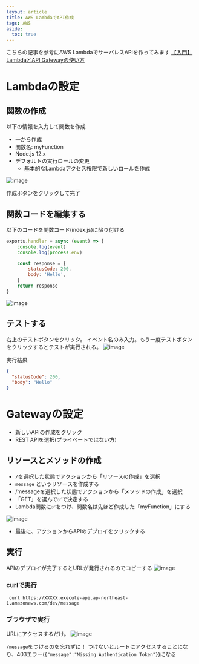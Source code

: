 ```yaml
---
layout: article
title: AWS LambdaでAPI作成
tags: AWS
aside:
  toc: true
---
```


こちらの記事を参考にAWS LambdaでサーバレスAPIを作ってみます
[【入門】LambdaとAPI Gatewayの使い方](https://www.wakuwakubank.com/posts/519-aws-lambda-introduction/)

# Lambdaの設定

## 関数の作成

以下の情報を入力して関数を作成

- 一から作成
- 関数名: myFunction
- Node.js 12.x
- デフォルトの実行ロールの変更
  - 基本的なLambdaアクセス権限で新しいロールを作成

![image](https://user-images.githubusercontent.com/44778704/101112053-d7f55e00-361f-11eb-9373-f4b4d357549c.png)


作成ボタンをクリックして完了

## 関数コードを編集する

以下のコードを関数コード(index.js)に貼り付ける

```js
exports.handler = async (event) => {
    console.log(event)
    console.log(process.env)

    const response = {
        statusCode: 200,
        body: 'Hello',
    }
    return response
}
```

![image](https://user-images.githubusercontent.com/44778704/101113067-ee041e00-3621-11eb-9970-7df8f0305917.png)


## テストする
右上のテストボタンをクリック。
イベント名のみ入力。もう一度テストボタンをクリックするとテストが実行される。
![image](https://user-images.githubusercontent.com/44778704/101112566-f445ca80-3620-11eb-9c71-22251ed820b4.png)

実行結果
```json
{
  "statusCode": 200,
  "body": "Hello"
}
```


# Gatewayの設定

- 新しいAPIの作成をクリック
- REST APIを選択(プライベートではない方)

## リソースとメソッドの作成

- `/`を選択した状態でアクションから「リソースの作成」を選択
- `message` というリソースを作成する
- /messageを選択した状態でアクションから「メソッドの作成」を選択
- 「GET」を選んで✅で決定する
- Lambda関数に✅をつけ、関数名は先ほど作成した「myFunction」にする

![image](https://user-images.githubusercontent.com/44778704/101113555-f872e780-3622-11eb-97da-3543eb9d0314.png)


- 最後に、アクションからAPIのデプロイをクリックする

## 実行

APIのデプロイが完了するとURLが発行されるのでコピーする
![image](https://user-images.githubusercontent.com/44778704/101114977-e21a5b00-3625-11eb-9c31-f722e9820909.png)


### curlで実行

```
 curl https://XXXXX.execute-api.ap-northeast-1.amazonaws.com/dev/message

```

### ブラウザで実行

URLにアクセスするだけ。
![image](https://user-images.githubusercontent.com/44778704/101115222-548b3b00-3626-11eb-974d-795e27cc87b5.png)


`/message`をつけるのを忘れずに！
つけないとルートにアクセスすることになり、403エラー(`{"message":"Missing Authentication Token"}`)になる

